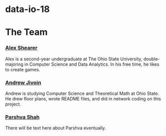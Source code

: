 # data-io-18

# The Team

### [**Alex Shearer**](https://github.com/sheareraws)
Alex is a second-year undergraduate at The Ohio State University, double-majoring in Computer Science and Data Analytics. In his free time, he likes to create games. 

### [**Andrew Jivoin**](https://github.com/ajivoin)
Andrew is studying Computer Science and Theoretical Math at Ohio State. He drew floor plans, wrote README files, and did in network coding on this project.

### [**Parshva Shah**](https://github.com/pkshah2017)  
There will be text here about Parshva eventually.
